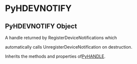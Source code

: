 # PyHDEVNOTIFY

## PyHDEVNOTIFY Object

A handle returned by RegisterDeviceNotifications which 

automatically calls UnregisterDeviceNotification on destruction. 

Inherits the methods and properties of[PyHANDLE](#pyhandle).